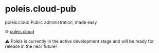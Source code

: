 # poleis.cloud-pub
poleis.cloud
Public administration, made easy

🌐 [poleis.cloud](https://poleis.cloud)

⚠ Poleis is currently in the active development stage and will be ready for release in the near future!
